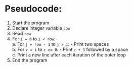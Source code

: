 # Pseudocode: 

1. Start the program
2. Declare integer variable `row`
3. Read `row`
4. For `i = 0` to `i < row`:\
    a. For `j = row - 1` to `j > i`:
        - Print two spaces\
    b. For `z = i` to `z >= 0`:
        - Print `z + 1` followed by a space\
    c. Print a new line after each iteration of the outer loop
5. End the program
